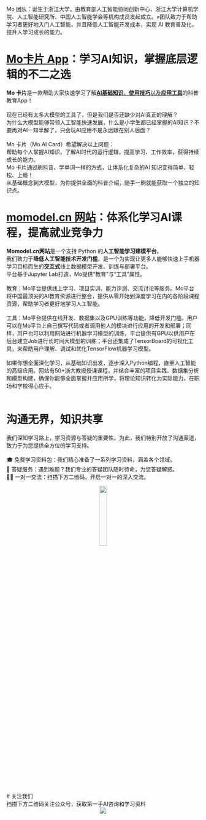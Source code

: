 Mo 团队：诞生于浙江大学，由教育部人工智能协同创新中心、浙江大学计算机学院、人工智能研究所、中国人工智能学会等机构成员发起成立。✊团队致力于帮助学习者更好地入门人工智能，并且降低人工智能开发成本，实现 AI 教育普及化，提升人学习成长的能力。

# **[Mo卡片 App](https://app.momodel.cn/)：学习AI知识，掌握底层逻辑的不二之选**  
**Mo 卡片**是一款帮助大家快速学习了解[**AI基础知识**、**使用技巧**以及**应用工具**](https://github.com/momodel/Mo-Card)的科普教育App！  
<br/>
现在已经有太多大模型的工具了，但是我们是否还缺少对AI真正的理解？
<br/>
为什么大模型能够带领人工智能快速发展，什么是小学生都已经掌握的AI知识？不要再对AI一知半解了，只会玩AI应用不是永远跟在别人后面？   
<br/>
Mo 卡片（Mo AI Card）希望解决以上问题：
<br/>
帮助每个人掌握AI知识，了解AI时代的运行逻辑，提高学习、工作效率，获得持续成长的能力。  
Mo 卡片通过刷抖音、学单词一样的方式，让体系化复杂的AI 知识变得简单、轻松、上瘾！  
从基础概念到大模型，为你提供全面的科普介绍，随手一刷就能获取一个独立的知识点。  

# **[momodel.cn 网站](https://momodel.cn/)：体系化学习AI课程，提高就业竞争力**
**Momodel.cn网站**是一个支持 Python 的**人工智能学习建模平台**。  
我们致力于**降低人工智能技术开发门槛**，是一个为实现让更多人能够快速上手机器学习目标而生的**交互式**线上数据模型开发、训练与部署平台。
<br/>
平台基于Jupyter Lab打造，Mo提供“教育”与“工具”属性。  
<br/>
教育：Mo平台提供线上学习、项目实训、能力评测、交流讨论等服务。Mo平台将中国最顶尖的AI教育资源进行整合，提供从零开始到深度学习在内的各阶段课程资源，帮助学习者更好地学习人工智能。
<br/>  
工具：Mo平台提供在线开发、数据集以及GPU训练等功能，降低开发门槛。用户可以在Mo平台上自己撰写代码或者调用他人的模块进行应用的开发和部署；同样，用户也可以利用网站进行机器学习模型的训练，平台提供有GPU以供用户在后台建立Job进行长时间大模型的训练；平台还集成了TensorBoard的可视化工具，来帮助用户理解、调试和优化TensorFlow机器学习模型。  
<br/>
如果你想全面深化学习，从基础知识出发，逐步深入Python编程，直至人工智能的高级应用。网站有50+浙大教授授课课程，并结合丰富的项目实践、数据集分析和模型构建，确保你能够全面掌握并应用所学，将理论知识转化为实际能力，在职场和学校得心应手。  
<br/>
# **沟通无界，知识共享**
我们深知学习路上，学习资源与答疑的重要性。为此，我们特别开放了沟通渠道，致力于为您提供全方位的学习支持。  
<br/>
🎓 免费学习资料包：我们精心准备了一系列学习资料，涵盖各个领域。  
🤔 答疑服务：遇到难题？我们专业的答疑团队随时待命，为您答疑解惑。  
👨‍🏫 一对一交流：扫描下方二维码，开启一对一的深入交流。  
<div align=center>
	<img src="https://imgbed.momodel.cn/sprintCamp/%E5%B0%8FMo%E8%80%81%E5%B8%88%E4%BA%8C%E7%BB%B4%E7%A0%81.jpg" style="width: 20%; width: 20%; height: auto;"/>
</div>
<br/>
# 关注我们
<br/>
扫描下方二维码关注公众号，获取第一手AI咨询和学习资料  
<div align=center>
	<img src="https://imgbed.momodel.cn/sprintCamp/%E5%BE%AE%E4%BF%A1%E5%85%AC%E4%BC%97%E5%8F%B7%E4%BA%8C%E7%BB%B4%E7%A0%81.png"/>
</div>

